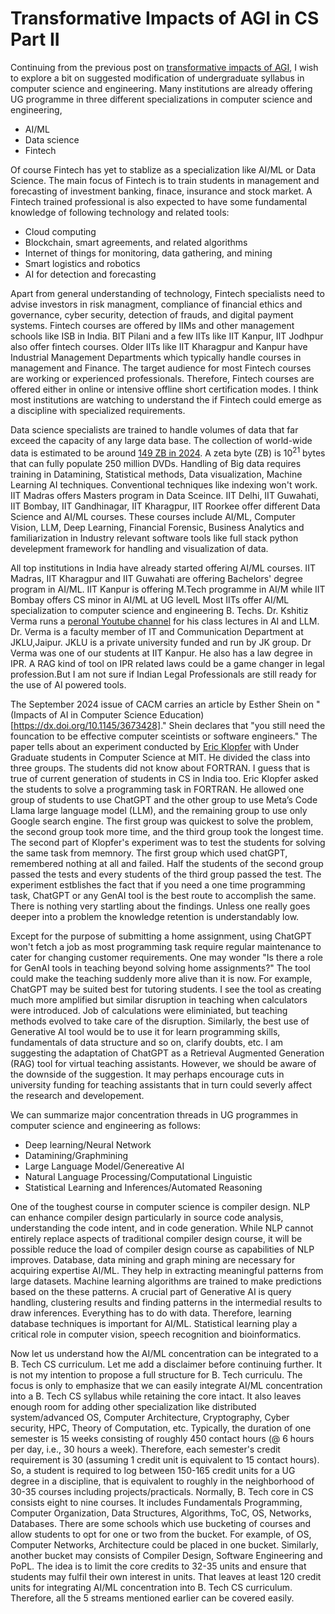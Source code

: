 # Transformative Impacts of AGI in CS Part II

Continuing from the previous post on [transformative impacts of AGI](./Software_engineering_jobs.md), I wish to explore a bit on 
suggested modification of undergraduate syllabus in computer science and engineering. Many institutions are already offering UG
programme in three different specializations in computer science and engineering, 
- AI/ML
- Data science
- Fintech

Of course Fintech has yet to stablize as a specialization like AI/ML or Data Science. The main focus of Fintech is to 
train students in management and forecasting of investment banking, finace, insurance and stock market. A Fintech trained 
professional is also expected to have some fundamental knowledge of following technology and related tools:
- Cloud computing
- Blockchain, smart agreements, and related algorithms
- Internet of things for monitoring, data gathering, and mining
- Smart logistics and robotics
- AI for detection and forecasting
  
Apart from general understanding of technology, Fintech specialists need to advise investors in risk managment, compliance of
financial ethics and governance, cyber security, detection of frauds, and digital payment systems. Fintech courses are offered by IIMs
and other management schools like ISB in India. BIT Pilani and a few IITs like IIT Kanpur, IIT Jodhpur also offer fintech courses.
Older IITs like IIT Kharagpur and Kanpur have Industrial Management Departments which typically handle courses in management
and Finance. The target audience for most Fintech courses are working or experienced professionals. Therefore, Fintech courses
are offered either in online or intensive offline short certification modes. I think most institutions are watching to understand the
if Fintech could emerge as a discipline with specialized requirements. 

Data science specialists are trained to handle volumes of data that far exceed the capacity of any large data base. The collection
of world-wide data is estimated to be around [149 ZB in 2024](https://rivery.io/blog/big-data-statistics-how-much-data-is-there-in-the-world/).
A zeta byte (ZB) is $10^{21}$ bytes that can fully populate 250 million DVDs. Handling of Big data requires training in 
Datamining, Statistical methods, Data visualization, Machine Learning AI techniques. Conventional techniques like indexing 
won't work. IIT Madras offers Masters program in Data Sceince. IIT Delhi, IIT Guwahati, IIT Bombay, IIT Gandhinagar, IIT 
Kharagpur, IIT Roorkee offer different Data Science and AI/ML courses. These courses include AI/ML, Computer Vision, LLM, 
Deep Learning, Financial Forensic, Business Analytics and familiarization in Industry relevant software tools like full stack 
python develepment framework for handling and visualization of data. 

All top institutions in India have already started offering AI/ML courses. IIT Madras, IIT Kharagpur and IIT Guwahati are offering 
Bachelors' degree program in AI/ML. IIT Kanpur is offering M.Tech programme in AI/M while IIT Bombay offers CS minor in AI/ML 
at UG levelL Most IITs offer AI/ML specialization to computer science and engineering B. Techs. Dr. Kshitiz Verma runs a
[peronal Youtube channel](https://www.youtube.com/user/vkshitiz) for his class lectures in AI and LLM. Dr. Verma is a faculty 
member of IT and Communication Department at JKLU,Jaipur. JKLU is a private university funded and run by JK group. Dr Verma
was one of our students at IIT Kanpur. He also has a law degree in IPR. A RAG kind of tool on IPR related laws could be a game
changer in legal profession.But I am not sure if Indian Legal Professionals are still ready for the use of AI powered tools.   

The September 2024 issue of CACM carries an article by Esther Shein on "(Impacts of AI in Computer Science Education)[https://dx.doi.org/10.1145/3673428]." 
Shein declares that "you still need the founcation to be effective computer sceintists or software engineers." The paper 
tells about an experiment conducted by [Eric Klopfer](https://education.mit.edu/person/eric_klopfer/) with Under Graduate
students in Computer Science at MIT. He divided the class into three groups. The students did not know about FORTRAN. I guess
that is true of current generation of students in CS in India too. Eric Klopfer asked the students to solve a programming task in 
FORTRAN. He allowed one group of students to use ChatGPT and the other group to use Meta’s Code Llama large language model (LLM),
and the remaining group to use only Google search engine. The first group was quickest to solve the problem, the second group 
took more time, and the third group took the longest time. The second part of Klopfer's experiment was to test the students for
solving the same task from memnory. The first group which used chatGPT, remembered nothing at all and failed. Half the students
of the second group passed the tests and every students of the third group passed the test. The experiment estblishes the fact
that if you need a one time programming task, ChatGPT or any GenAI tool is the best route to accomplish the same. There is
nothing very startling about the findings. Unless one really goes deeper into a problem the knowledge retention is understandably
low.

Except for the purpose of submitting a home assignment, using ChatGPT won't fetch a job as most programming task require 
regular maintenance to cater for changing customer requirements. One may wonder "Is there a role for GenAI tools in teaching 
beyond solving home assignments?" The tool could make the teaching suddenly more alive than it is now. For example, ChatGPT
may be suited best for tutoring students. I see the tool as creating much more amplified but similar disruption in teaching
when calculators were introduced. Job of calculations were eliminiated, but teaching methods evolved to take care of the
disruption. Similarly, the best use of Generative AI tool would be to use it for learn programming skills, fundamentals 
of data structure and so on, clarify doubts, etc. I am suggesting the adaptation of ChatGPT as a Retrieval Augmented 
Generation (RAG) tool for virtual teaching assistants. However, we should be aware of the downside of the suggestion. It may
perhaps encourage  cuts in university funding for teaching assistants that in turn could severly affect the research and 
developement. 

We can summarize major concentration threads in UG programmes in computer science and engineering as follows:
- Deep learning/Neural Network
- Datamining/Graphmining
- Large Language Model/Genereative AI 
- Natural Language Processing/Computational Linguistic
- Statistical Learning and Inferences/Automated Reasoning

One of the toughest course in computer science is compiler design. NLP can enhance compiler design particularly in source code 
analysis, understanding the code intent, and in code generation. While NLP cannot entirely replace
aspects of traditional compiler design course, it will be possible reduce the load of compiler design course as capabilities
of NLP improves. Database, data mining and graph mining are necessary for acquiring expertise AI/ML. They help in extracting
meaningful patterns from large datasets. Machine learning algorithms are trained to make predictions based on the these patterns.
A crucial part of Generative AI is query handling, clustering results and finding patterns in the intermedial results to draw 
inferences. Everything has to do with data. Therefore, learning database techniques is important for AI/ML. Statistical learning
play a critical role in computer vision, speech recognition and bioinformatics. 

Now let us understand how the AI/ML concentration can be integrated to a B. Tech CS curriculum. Let me add a disclaimer before
continuing further. It is not my intention to propose a full structure for B. Tech curriculu. The focus is only to emphasize 
that we can easily integrate AI/ML concentration into a B. Tech CS syllabus while retaining the core intact. It also leaves
enough room for adding other specialization like distributed system/advanced OS, Computer Architecture, 
Cryptography, Cyber security, HPC, Theory of Computation, etc. Typically, the duration of 
one semester is 15 weeks consisting of roughly 450 contact hours (@ 6 hours per day, i.e., 30 hours a week). Therefore, each
semester's credit requirement is 30 (assuming 1 credit unit is equivalent to 15 contact hours). So, a  student is required
to log between 150-165 credit units for a UG degree in a discipline, that is equivalent to roughly in the neighborhood of
30-35 courses including projects/practicals. Normally, B. Tech core in CS consists eight to nine courses. It includes
Fundamentals Programming, Computer Organization, Data Structures, Algorithms, ToC, OS, Networks, Databases. There are 
some schools which use bucketing of courses and allow students to opt for one or two from the bucket. For example, 
of OS, Computer Networks, Architecture could be placed in one bucket. Similarly, another bucket may consists of
Compiler Design, Software Engineering and PoPL. The idea is to limit the core credits to 32-35 units and ensure that 
students may fulfil their own interest in 
units. That leaves at least 120 credit units for integrating AI/ML concentration into B. Tech CS curriculum. Therefore,
all the 5 streams mentioned earlier can be covered easily. 


